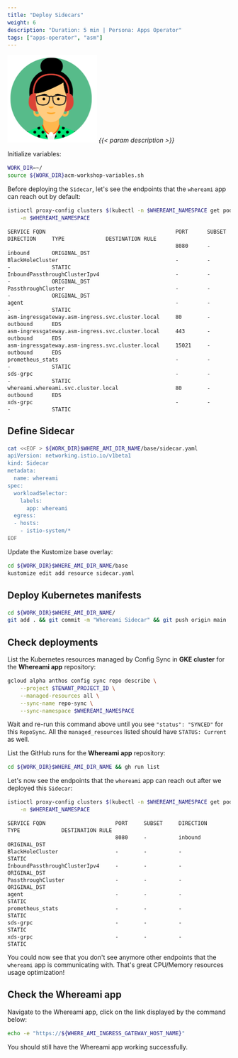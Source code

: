 ```yaml
---
title: "Deploy Sidecars"
weight: 6
description: "Duration: 5 min | Persona: Apps Operator"
tags: ["apps-operator", "asm"]
---
```

![Apps Operator](/images/apps-operator.png)
_{{< param description >}}_

Initialize variables:
```Bash
WORK_DIR=~/
source ${WORK_DIR}acm-workshop-variables.sh
```

Before deploying the `Sidecar`, let's see the endpoints that the `whereami` app can reach out by default:
```Bash
istioctl proxy-config clusters $(kubectl -n $WHEREAMI_NAMESPACE get pod -l app=whereami -o jsonpath={.items[0].metadata.name}) \
    -n $WHEREAMI_NAMESPACE
```
```Plaintext
SERVICE FQDN                                         PORT      SUBSET     DIRECTION     TYPE             DESTINATION RULE
                                                     8080      -          inbound       ORIGINAL_DST
BlackHoleCluster                                     -         -          -             STATIC
InboundPassthroughClusterIpv4                        -         -          -             ORIGINAL_DST
PassthroughCluster                                   -         -          -             ORIGINAL_DST
agent                                                -         -          -             STATIC
asm-ingressgateway.asm-ingress.svc.cluster.local     80        -          outbound      EDS
asm-ingressgateway.asm-ingress.svc.cluster.local     443       -          outbound      EDS
asm-ingressgateway.asm-ingress.svc.cluster.local     15021     -          outbound      EDS
prometheus_stats                                     -         -          -             STATIC
sds-grpc                                             -         -          -             STATIC
whereami.whereami.svc.cluster.local                  80        -          outbound      EDS
xds-grpc                                             -         -          -             STATIC
```

## Define Sidecar

```Bash
cat <<EOF > ${WORK_DIR}$WHERE_AMI_DIR_NAME/base/sidecar.yaml
apiVersion: networking.istio.io/v1beta1
kind: Sidecar
metadata:
  name: whereami
spec:
  workloadSelector:
    labels:
      app: whereami
  egress:
  - hosts:
    - istio-system/*
EOF
```

Update the Kustomize base overlay:
```Bash
cd ${WORK_DIR}$WHERE_AMI_DIR_NAME/base
kustomize edit add resource sidecar.yaml
```

## Deploy Kubernetes manifests

```Bash
cd ${WORK_DIR}$WHERE_AMI_DIR_NAME/
git add . && git commit -m "Whereami Sidecar" && git push origin main
```

## Check deployments

List the Kubernetes resources managed by Config Sync in **GKE cluster** for the **Whereami app** repository:
```Bash
gcloud alpha anthos config sync repo describe \
    --project $TENANT_PROJECT_ID \
    --managed-resources all \
    --sync-name repo-sync \
    --sync-namespace $WHEREAMI_NAMESPACE
```
Wait and re-run this command above until you see `"status": "SYNCED"` for this `RepoSync`. All the `managed_resources` listed should have `STATUS: Current` as well.

List the GitHub runs for the **Whereami app** repository:
```Bash
cd ${WORK_DIR}$WHERE_AMI_DIR_NAME && gh run list
```

Let's now see the endpoints that the `whereami` app can reach out after we deployed this `Sidecar`:
```Bash
istioctl proxy-config clusters $(kubectl -n $WHEREAMI_NAMESPACE get pod -l app=whereami -o jsonpath={.items[0].metadata.name}) \
    -n $WHEREAMI_NAMESPACE
```
```Plaintext
SERVICE FQDN                      PORT     SUBSET     DIRECTION     TYPE             DESTINATION RULE
                                  8080     -          inbound       ORIGINAL_DST
BlackHoleCluster                  -        -          -             STATIC
InboundPassthroughClusterIpv4     -        -          -             ORIGINAL_DST
PassthroughCluster                -        -          -             ORIGINAL_DST
agent                             -        -          -             STATIC
prometheus_stats                  -        -          -             STATIC
sds-grpc                          -        -          -             STATIC
xds-grpc                          -        -          -             STATIC
```
You could now see that you don't see anymore other endpoints that the `whereami` app is communicating with. That's great CPU/Memory resources usage optimization!

## Check the Whereami app

Navigate to the Whereami app, click on the link displayed by the command below:
```Bash
echo -e "https://${WHERE_AMI_INGRESS_GATEWAY_HOST_NAME}"
```

You should still have the Whereami app working successfully.